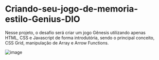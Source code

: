 # Criando-seu-jogo-de-memoria-estilo-Genius-DIO
Nesse projeto, o desafio será criar um jogo Gênesis utilizando apenas HTML, CSS e Javascript de forma introdutória, sendo o principal conceito, CSS Grid, manipulação de Array e Arrow Functions.


![image](https://user-images.githubusercontent.com/91574553/166627256-225557db-03b7-4e8b-be07-273d8403c907.png)
